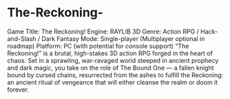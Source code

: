 # The-Reckoning-
 Game Title: The Reckoning! Engine: RAYLIB 3D Genre: Action RPG / Hack-and-Slash / Dark Fantasy Mode: Single-player (Multiplayer optional in roadmap) Platform: PC (with potential for console support)
“The Reckoning!” is a brutal, high-stakes 3D action RPG forged in the heart of chaos. Set in a sprawling, war-ravaged world steeped in ancient prophecy and dark magic, you take on the role of The Bound One — a fallen knight bound by cursed chains, resurrected from the ashes to fulfill the Reckoning: an ancient ritual of vengeance that will either cleanse the realm or doom it forever.
